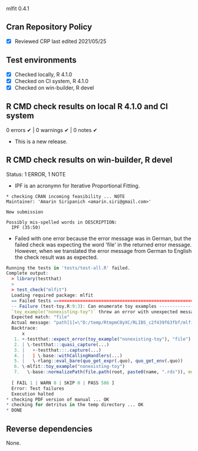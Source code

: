 mlfit 0.4.1

## Cran Repository Policy

- [x] Reviewed CRP last edited 2021/05/25

## Test environments

- [x] Checked locally, R 4.1.0
- [x] Checked on CI system, R 4.1.0
- [x] Checked on win-builder, R devel

## R CMD check results on local R 4.1.0 and CI system

0 errors ✔ | 0 warnings ✔ | 0 notes ✔

* This is a new release.

## R CMD check results on win-builder, R devel

Status: 1 ERROR, 1 NOTE

- IPF is an acronymn for Iterative Proportional Fitting.

```
* checking CRAN incoming feasibility ... NOTE
Maintainer: 'Amarin Siripanich <amarin.siri@gmail.com>'

New submission

Possibly mis-spelled words in DESCRIPTION:
  IPF (35:50)
```

- Failed with one error because the error message was in German, but the failed check was expecting the word 'file' in the returned error message. However, when we translated the error message from German to English the check result was as expected.

``` r
Running the tests in 'tests/test-all.R' failed.
Complete output:
  > library(testthat)
  > 
  > test_check("mlfit")
  Loading required package: mlfit
  == Failed tests ================================================================
  -- Failure (test-toy.R:9:3): Can enumerate toy examples ------------------------
  `toy_example("nonexisting-toy")` threw an error with unexpected message.
  Expected match: "file"
  Actual message: "path[1]=\"D:/temp/RtmpmC0yXC/RLIBS_c2f439f63fbf/mlfit/extdata/nonexisting-toy.rds\": Das System kann die angegebene Datei nicht finden"
  Backtrace:
      x
   1. +-testthat::expect_error(toy_example("nonexisting-toy"), "file") test-toy.R:9:2
   2. | \-testthat:::quasi_capture(...)
   3. |   +-testthat:::.capture(...)
   4. |   | \-base::withCallingHandlers(...)
   5. |   \-rlang::eval_bare(quo_get_expr(.quo), quo_get_env(.quo))
   6. \-mlfit::toy_example("nonexisting-toy")
   7.   \-base::normalizePath(file.path(root, paste0(name, ".rds")), mustWork = TRUE)
  
  [ FAIL 1 | WARN 0 | SKIP 0 | PASS 586 ]
  Error: Test failures
  Execution halted
* checking PDF version of manual ... OK
* checking for detritus in the temp directory ... OK
* DONE
```

## Reverse dependencies

None.
